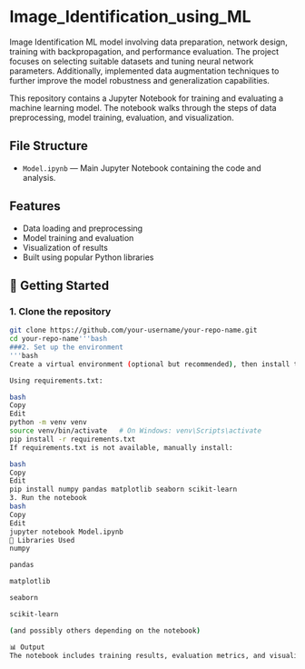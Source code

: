 # Image_Identification_using_ML
Image Identification ML model involving data preparation, network design, training with backpropagation, and performance evaluation. The project focuses on selecting suitable datasets and tuning neural network parameters. Additionally, implemented data augmentation techniques to further improve the model robustness and generalization capabilities.

This repository contains a Jupyter Notebook for training and evaluating a machine learning model. The notebook walks through the steps of data preprocessing, model training, evaluation, and visualization.

## File Structure

- `Model.ipynb` — Main Jupyter Notebook containing the code and analysis.

##  Features

- Data loading and preprocessing  
- Model training and evaluation  
- Visualization of results  
- Built using popular Python libraries  

## 🚀 Getting Started

### 1. Clone the repository
```bash
git clone https://github.com/your-username/your-repo-name.git
cd your-repo-name'''bash
###2. Set up the environment
'''bash
Create a virtual environment (optional but recommended), then install the required libraries.

Using requirements.txt:

bash
Copy
Edit
python -m venv venv
source venv/bin/activate   # On Windows: venv\Scripts\activate
pip install -r requirements.txt
If requirements.txt is not available, manually install:

bash
Copy
Edit
pip install numpy pandas matplotlib seaborn scikit-learn
3. Run the notebook
bash
Copy
Edit
jupyter notebook Model.ipynb
🧠 Libraries Used
numpy

pandas

matplotlib

seaborn

scikit-learn

(and possibly others depending on the notebook)

📊 Output
The notebook includes training results, evaluation metrics, and visualizations to understand model performance.
